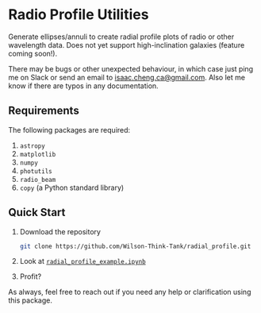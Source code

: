 # Radio Profile Utilities

Generate ellipses/annuli to create radial profile plots of radio or other wavelength data.
Does not yet support high-inclination galaxies (feature coming soon!).

There may be bugs or other unexpected behaviour, in which case just ping me on Slack or
send an email to [isaac.cheng.ca@gmail.com](mailto:isaac.cheng.ca@gmail.com). Also let me
know if there are typos in any documentation.

## Requirements

The following packages are required:

1. `astropy`
2. `matplotlib`
3. `numpy`
4. `photutils`
5. `radio_beam`
6. `copy` (a Python standard library)

## Quick Start

1. Download the repository

   ```bash
   git clone https://github.com/Wilson-Think-Tank/radial_profile.git
   ```

2. Look at [`radial_profile_example.ipynb`](radial_profile_example.ipynb)

3. Profit?

As always, feel free to reach out if you need any help or clarification using this
package.
